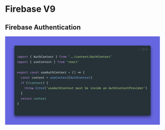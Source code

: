 # Firebase V9

## Firebase Authentication

![alt text](/public/img/useAuthContext.png "Logo Title Text 1")
